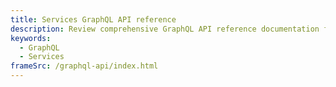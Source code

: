 ```yaml
---
title: Services GraphQL API reference
description: Review comprehensive GraphQL API reference documentation for Adobe Commerce Services.
keywords:
  - GraphQL
  - Services
frameSrc: /graphql-api/index.html
---
```

